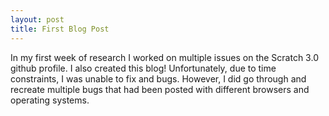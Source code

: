 ```yaml
---
layout: post
title: First Blog Post
---
```


In my first week of research I worked on multiple issues on the Scratch 3.0 github profile. I also created this blog! Unfortunately, due to time constraints, I was unable to fix and bugs. However, I did go through and recreate multiple bugs that had been posted with different browsers and operating systems.
